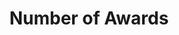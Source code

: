---
title: "Number of Awards"
title_fr: "F Number of Awards"
count: "85"
count_fr: "85"
icon: "flaticon-medal"
type: "counter"

---
